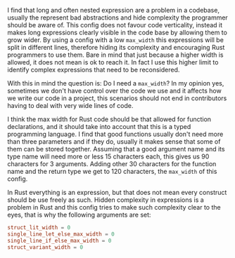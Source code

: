 I find that long and often nested expression are a problem in a codebase, usually the represent bad abstractions and
hide complexity the programmer should be aware of. 
This config does not favour code verticality, instead it makes long expressions clearly visible in the 
code base by allowing them to grow wider. By using a config with a low `max_width` this expressions will be
split in different lines, therefore hiding its complexity and encouraging Rust programmers to use them. 
Bare in mind that just because a higher width is allowed, it does not mean is ok to reach it. In fact I use 
this higher limit to identify complex expressions that need to be reconsidered.

With this in mind the question is: Do I need a `max_width`? In my opinion yes, sometimes we don't have control over the
code we use and it affects how we write our code in a project, this scenarios should not end in contributors having to deal 
with very wide lines of code.

I think the max width for Rust code should be that allowed for function declarations, and it should take into account that this is a typed
programming language. I find that good functions usually don't need more than three parameters and if they do, usually it makes sense that some of them can be stored together. Assuming that a good argument name and its type name will need more or less 15 characters each, this 
gives us 90 characters for 3 arguments. Adding other 30 characters for the function name and the return type we get to 120 characters, the `max_width` of this
config.


In Rust everything is an expression, but that does not mean every construct should be use freely as such. Hidden complexity in expressions is a problem in Rust and this config tries to make such complexity clear to the eyes, that is why the following arguments are set:

```toml
struct_lit_width = 0
single_line_let_else_max_width = 0
single_line_if_else_max_width = 0
struct_variant_width = 0
```